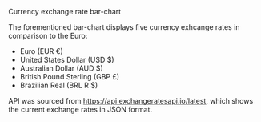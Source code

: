 Currency exchange rate bar-chart

The forementioned bar-chart displays five currency exhcange rates in comparison to the Euro:
- Euro (EUR €)
- United States Dollar (USD $)
- Australian Dollar (AUD $)
- British Pound Sterling (GBP £)
- Brazilian Real (BRL R $)

API was sourced from https://api.exchangeratesapi.io/latest, which shows the current exchange rates in JSON format.